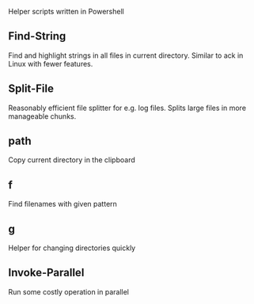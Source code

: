 Helper scripts written in Powershell

## Find-String

Find and highlight strings in all files in current directory. Similar to ack in Linux with fewer features.

## Split-File

Reasonably efficient file splitter for e.g. log files. Splits large files in more manageable chunks.

## path

Copy current directory in the clipboard

## f

Find filenames with given pattern

## g

Helper for changing directories quickly

## Invoke-Parallel

Run some costly operation in parallel